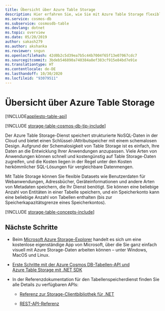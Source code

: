 ```yaml
---
title: Übersicht über Azure Table Storage
description: Hier erfahren Sie, wie Sie mit Azure Table Storage flexible Datasets wie Benutzerdaten für Webanwendungen, Adressbücher, Geräteinformationen und andere Arten von Metadaten speichern.
ms.service: cosmos-db
ms.subservice: cosmosdb-table
ms.devlang: dotnet
ms.topic: overview
ms.date: 05/20/2019
author: sakash279
ms.author: akshanka
ms.reviewer: sngun
ms.openlocfilehash: 42d0b2c5d39ea7b5c44b7004f65f13e07067cdc7
ms.sourcegitcommit: 3bdeb546890a740384a8ef383cf915e84bd7e91e
ms.translationtype: HT
ms.contentlocale: de-DE
ms.lasthandoff: 10/30/2020
ms.locfileid: "93079511"
---
```

# <a name="azure-table-storage-overview"></a>Übersicht über Azure Table Storage
[!INCLUDE[appliesto-table-api](includes/appliesto-table-api.md)]

[!INCLUDE [storage-table-cosmos-db-tip-include](../../includes/storage-table-cosmos-db-tip-include.md)]

Der Azure Table Storage-Dienst speichert strukturierte NoSQL-Daten in der Cloud und bietet einen Schlüssel-/Attributspeicher mit einem schemalosen Design. Aufgrund der Schemalosigkeit von Table Storage ist es einfach, Ihre Daten an die Entwicklung Ihrer Anwendungen anzupassen. Viele Arten von Anwendungen können schnell und kostengünstig auf Table Storage-Daten zugreifen, und die Kosten liegen in der Regel unter den Kosten herkömmlicher SQL-Lösungen für vergleichbare Datenmengen.

Mit Table Storage können Sie flexible Datasets wie Benutzerdaten für Webanwendungen, Adressbücher, Geräteinformationen und andere Arten von Metadaten speichern, die Ihr Dienst benötigt. Sie können eine beliebige Anzahl von Entitäten in einer Tabelle speichern, und ein Speicherkonto kann eine beliebige Anzahl von Tabellen enthalten (bis zur Speicherkapazitätsgrenze eines Speicherkontos).

[!INCLUDE [storage-table-concepts-include](../../includes/storage-table-concepts-include.md)]

## <a name="next-steps"></a>Nächste Schritte

* Beim [Microsoft Azure Storage-Explorer](../vs-azure-tools-storage-manage-with-storage-explorer.md) handelt es sich um eine kostenlose eigenständige App von Microsoft, über die Sie ganz einfach visuell mit Azure Storage-Daten arbeiten können – unter Windows, MacOS und Linux.

* [Erste Schritte mit der Azure Cosmos DB-Tabellen-API und Azure Table Storage mit .NET SDK](./tutorial-develop-table-dotnet.md)

* In der Referenzdokumentation für den Tabellenspeicherdienst finden Sie alle Details zu verfügbaren APIs:

    * [Referenz zur Storage-Clientbibliothek für .NET](/dotnet/api/overview/azure/storage)

    * [REST-API-Referenz](/rest/api/storageservices/)